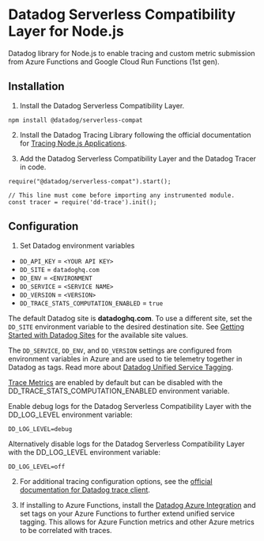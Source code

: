 # Datadog Serverless Compatibility Layer for Node.js

Datadog library for Node.js to enable tracing and custom metric submission from Azure Functions and Google Cloud Run Functions (1st gen).

## Installation

1. Install the Datadog Serverless Compatibility Layer.
```
npm install @datadog/serverless-compat
```

2. Install the Datadog Tracing Library following the official documentation for [Tracing Node.js Applications](https://docs.datadoghq.com/tracing/trace_collection/automatic_instrumentation/dd_libraries/nodejs/).

3. Add the Datadog Serverless Compatibility Layer and the Datadog Tracer in code.

```
require("@datadog/serverless-compat").start();

// This line must come before importing any instrumented module.
const tracer = require('dd-trace').init();
```

## Configuration

1. Set Datadog environment variables
  - `DD_API_KEY` = `<YOUR API KEY>`
  - `DD_SITE` = `datadoghq.com`
  - `DD_ENV` = `<ENVIRONMENT`
  - `DD_SERVICE` = `<SERVICE NAME>`
  - `DD_VERSION` = `<VERSION>`
  - `DD_TRACE_STATS_COMPUTATION_ENABLED` = `true`

The default Datadog site is **datadoghq.com**. To use a different site, set the `DD_SITE` environment variable to the desired destination site. See [Getting Started with Datadog Sites](https://docs.datadoghq.com/getting_started/site/) for the available site values.

The `DD_SERVICE`, `DD_ENV`, and `DD_VERSION` settings are configured from environment variables in Azure and are used to tie telemetry together in Datadog as tags. Read more about [Datadog Unified Service Tagging](https://docs.datadoghq.com/getting_started/tagging/unified_service_tagging).

[Trace Metrics](https://docs.datadoghq.com/tracing/metrics/metrics_namespace/) are enabled by default but can be disabled with the DD_TRACE_STATS_COMPUTATION_ENABLED environment variable.

Enable debug logs for the Datadog Serverless Compatibility Layer with the DD_LOG_LEVEL environment variable:

```
DD_LOG_LEVEL=debug
```

Alternatively disable logs for the Datadog Serverless Compatibility Layer with the DD_LOG_LEVEL environment variable:

```
DD_LOG_LEVEL=off
```

2. For additional tracing configuration options, see the [official documentation for Datadog trace client](https://datadoghq.dev/dd-trace-js/).

3. If installing to Azure Functions, install the [Datadog Azure Integration](https://docs.datadoghq.com/integrations/azure/#setup) and set tags on your Azure Functions to further extend unified service tagging. This allows for Azure Function metrics and other Azure metrics to be correlated with traces.
